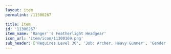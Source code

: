 ```yaml
---
layout: item
permalink: /11300267

title: Item
id: '11300267'
item_name: 'Ranger''s Featherlight Headgear'
icon_url: 'item/icon/11300169.png'
sub_header: ['Requires Level 30', 'Job: Archer, Heavy Gunner', 'Gender: All']
---
```

